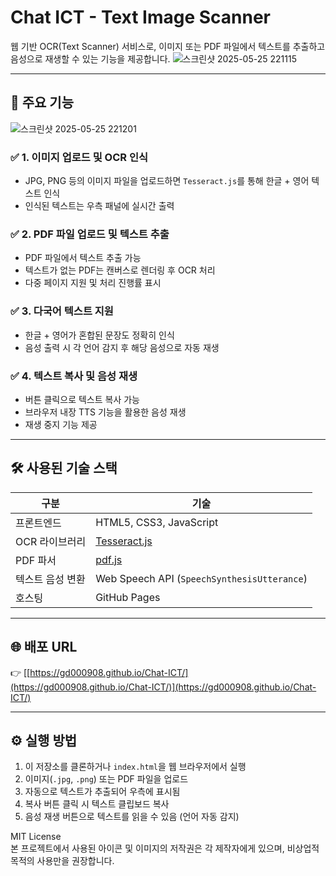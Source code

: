 # Chat ICT - Text Image Scanner

웹 기반 OCR(Text Scanner) 서비스로, 이미지 또는 PDF 파일에서 텍스트를 추출하고 음성으로 재생할 수 있는 기능을 제공합니다.
![스크린샷 2025-05-25 221115](https://github.com/user-attachments/assets/b008c0a1-b127-4d98-8e8e-a70d79f8c2ee)


---

## 📌 주요 기능

![스크린샷 2025-05-25 221201](https://github.com/user-attachments/assets/784e7a9d-2e63-4bcc-bb43-fbccd5ffea1d)


### ✅ 1. 이미지 업로드 및 OCR 인식
- JPG, PNG 등의 이미지 파일을 업로드하면 `Tesseract.js`를 통해 한글 + 영어 텍스트 인식
- 인식된 텍스트는 우측 패널에 실시간 출력

### ✅ 2. PDF 파일 업로드 및 텍스트 추출
- PDF 파일에서 텍스트 추출 가능
- 텍스트가 없는 PDF는 캔버스로 렌더링 후 OCR 처리
- 다중 페이지 지원 및 처리 진행률 표시

### ✅ 3. 다국어 텍스트 지원
- 한글 + 영어가 혼합된 문장도 정확히 인식
- 음성 출력 시 각 언어 감지 후 해당 음성으로 자동 재생

### ✅ 4. 텍스트 복사 및 음성 재생
- 버튼 클릭으로 텍스트 복사 가능
- 브라우저 내장 TTS 기능을 활용한 음성 재생
- 재생 중지 기능 제공

---

## 🛠️ 사용된 기술 스택

| 구분 | 기술 |
|------|------|
| 프론트엔드 | HTML5, CSS3, JavaScript |
| OCR 라이브러리 | [Tesseract.js](https://github.com/naptha/tesseract.js) |
| PDF 파서 | [pdf.js](https://mozilla.github.io/pdf.js/) |
| 텍스트 음성 변환 | Web Speech API (`SpeechSynthesisUtterance`) |
| 호스팅 | GitHub Pages |

---

## 🌐 배포 URL

👉 [[https://gd000908.github.io/Chat-ICT/](https://gd000908.github.io/Chat-ICT/)](https://gd000908.github.io/Chat-ICT/)


---

## ⚙️ 실행 방법

1. 이 저장소를 클론하거나 `index.html`을 웹 브라우저에서 실행
2. 이미지(`.jpg`, `.png`) 또는 PDF 파일을 업로드
3. 자동으로 텍스트가 추출되어 우측에 표시됨
4. 복사 버튼 클릭 시 텍스트 클립보드 복사
5. 음성 재생 버튼으로 텍스트를 읽을 수 있음 (언어 자동 감지)



MIT License  
본 프로젝트에서 사용된 아이콘 및 이미지의 저작권은 각 제작자에게 있으며, 비상업적 목적의 사용만을 권장합니다.


